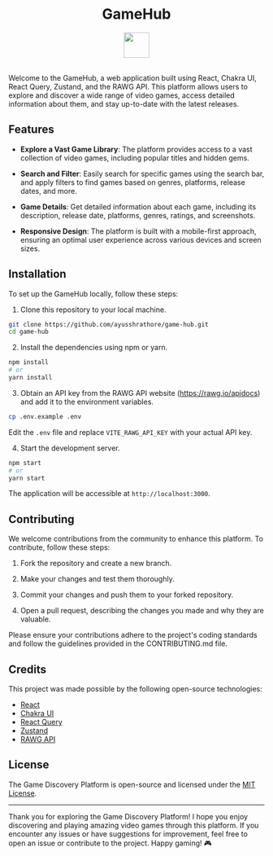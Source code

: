 <h1 align="center">GameHub</h1>

<div align="center">
  <img src="https://github.com/ayusshrathore/game-hub/raw/main/public/vite.svg" height="50" width="50" />
</div> <br />

Welcome to the GameHub, a web application built using React, Chakra UI, React Query, Zustand, and the RAWG API. This platform allows users to explore and discover a wide range of video games, access detailed information about them, and stay up-to-date with the latest releases.

## Features

- **Explore a Vast Game Library**: The platform provides access to a vast collection of video games, including popular titles and hidden gems.

- **Search and Filter**: Easily search for specific games using the search bar, and apply filters to find games based on genres, platforms, release dates, and more.

- **Game Details**: Get detailed information about each game, including its description, release date, platforms, genres, ratings, and screenshots.

- **Responsive Design**: The platform is built with a mobile-first approach, ensuring an optimal user experience across various devices and screen sizes.

## Installation

To set up the GameHub locally, follow these steps:

1. Clone this repository to your local machine.

```bash
git clone https://github.com/ayusshrathore/game-hub.git
cd game-hub
```

2. Install the dependencies using npm or yarn.

```bash
npm install
# or
yarn install
```

3. Obtain an API key from the RAWG API website (https://rawg.io/apidocs) and add it to the environment variables.

```bash
cp .env.example .env
```

Edit the `.env` file and replace `VITE_RAWG_API_KEY` with your actual API key.

4. Start the development server.

```bash
npm start
# or
yarn start
```

The application will be accessible at `http://localhost:3000`.

## Contributing

We welcome contributions from the community to enhance this platform. To contribute, follow these steps:

1. Fork the repository and create a new branch.

2. Make your changes and test them thoroughly.

3. Commit your changes and push them to your forked repository.

4. Open a pull request, describing the changes you made and why they are valuable.

Please ensure your contributions adhere to the project's coding standards and follow the guidelines provided in the CONTRIBUTING.md file.

## Credits

This project was made possible by the following open-source technologies:

- [React](https://reactjs.org/)
- [Chakra UI](https://chakra-ui.com/)
- [React Query](https://react-query.tanstack.com/)
- [Zustand](https://zustand.surge.sh/)
- [RAWG API](https://rawg.io/apidocs)

## License

The Game Discovery Platform is open-source and licensed under the [MIT License](LICENSE.md).

---

Thank you for exploring the Game Discovery Platform! I hope you enjoy discovering and playing amazing video games through this platform. If you encounter any issues or have suggestions for improvement, feel free to open an issue or contribute to the project. Happy gaming! 🎮
